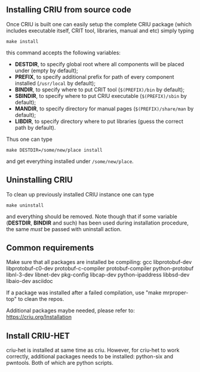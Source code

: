 ## Installing CRIU from source code

Once CRIU is built one can easily setup the complete CRIU package
(which includes executable itself, CRIT tool, libraries, manual
and etc) simply typing

    make install

this command accepts the following variables:

 * **DESTDIR**, to specify global root where all components will be placed under (empty by default);
 * **PREFIX**, to specify additional prefix for path of every component installed (`/usr/local` by default);
 * **BINDIR**, to specify where to put CRIT tool (`$(PREFIX)/bin` by default);
 * **SBINDIR**, to specify where to put CRIU executable (`$(PREFIX)/sbin` by default);
 * **MANDIR**, to specify directory for manual pages (`$(PREFIX)/share/man` by default);
 * **LIBDIR**, to specify directory where to put libraries (guess the correct path  by default).

Thus one can type

    make DESTDIR=/some/new/place install

and get everything installed under `/some/new/place`.

## Uninstalling CRIU

To clean up previously installed CRIU instance one can type

    make uninstall

and everything should be removed. Note though that if some variable (**DESTDIR**, **BINDIR**
and such) has been used during installation procedure, the same *must* be passed with
uninstall action.


## Common requirements

Make sure that all packages are installed be compiling:
gcc libprotobuf-dev libprotobuf-c0-dev protobuf-c-compiler protobuf-compiler python-protobuf
libnl-3-dev libnet-dev pkg-config libcap-dev python-ipaddress libbsd-dev libaio-dev asciidoc

If a package was installed after a failed compilation, use "make mrproper-top" to clean the repos.

Additional packages maybe needed, please refer to: https://criu.org/Installation



## Install CRIU-HET

criu-het is installed at same time as criu. However, for criu-het to work correctly, additional
packages needs to be installed: python-six and pwntools. Both of which are python scripts.


